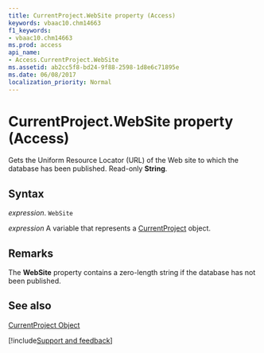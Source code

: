 ```yaml
---
title: CurrentProject.WebSite property (Access)
keywords: vbaac10.chm14663
f1_keywords:
- vbaac10.chm14663
ms.prod: access
api_name:
- Access.CurrentProject.WebSite
ms.assetid: ab2cc5f8-bd24-9f88-2598-1d8e6c71895e
ms.date: 06/08/2017
localization_priority: Normal
---
```



# CurrentProject.WebSite property (Access)

Gets the Uniform Resource Locator (URL) of the Web site to which the database has been published. Read-only  **String**.


## Syntax

_expression_. `WebSite`

_expression_ A variable that represents a [CurrentProject](Access.CurrentProject.md) object.


## Remarks

The  **WebSite** property contains a zero-length string if the database has not been published.


## See also


[CurrentProject Object](Access.CurrentProject.md)

[!include[Support and feedback](~/includes/feedback-boilerplate.md)]
